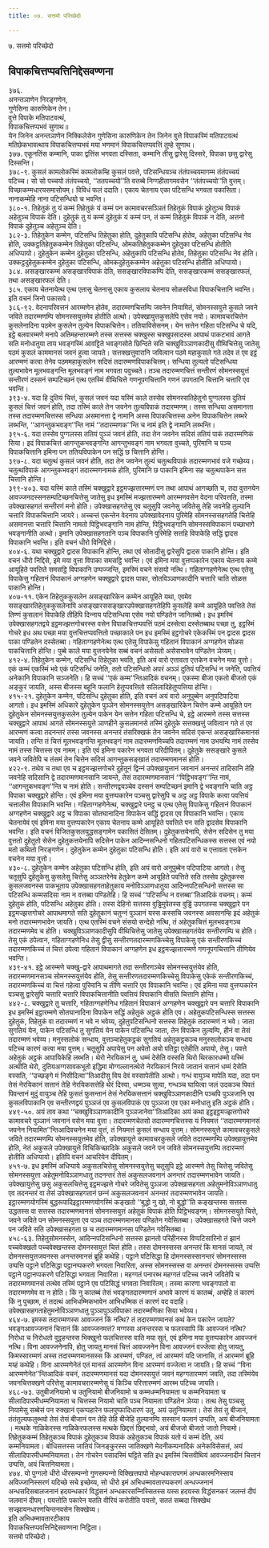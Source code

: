 ```yaml
---
title: ०७. सत्तमो परिच्छेदो

---
```

७. सत्तमो परिच्छेदो  


## विपाकचित्तप्पवत्तिनिद्देसवण्णना

३७६.  
अनन्तञाणेन निरङ्गणेन,  
गुणेसिना कारुणिकेन तेन।  
वुत्ते विपाके मतिपाटवत्थं,  
विपाकचित्तप्पभवं सुणाथ॥  
येन जिनेन अनन्तञाणेन निक्‍किलेसेन गुणेसिना कारुणिकेन तेन जिनेन वुत्ते विपाकस्मिं मतिपाटवत्थं मतिछेकभावत्थाय विपाकचित्तप्पभवं मया भणमानं विपाकचित्तप्पवत्तिं तुम्हे सुणाथ।  
३७७. एकूनतिंस कम्मानि, पाका द्वत्तिंस भगवता दस्सिता, कम्मानि तीसु द्वारेसु दिस्सरे, विपाका छसु द्वारेसु दिस्सन्ति।  
३७८-९. कुसलं कामलोकस्मिं कामलोकम्हि कुसलं पवत्ते, पटिसन्धियञ्‍च तंतंपच्‍चयमागम्म तंतंपच्‍चयं पटिच्‍च। सो सो पच्‍चयो तंतंपच्‍चयो, ‘‘ततपच्‍चयो’’ति वत्तब्बे निग्गहीतागमवसेन ‘‘तंतंपच्‍चयो’’ति वुत्तम्। विच्छाकम्मधारयसमासोयम्। विविधं फलं ददाति। एकाय चेतनाय एका पटिसन्धि भगवता पकासिता। नानाकम्मेहि नाना पटिसन्धियो च भवन्ति।  
३८०-१. तिहेतुकं तु यं कम्मं तिहेतुकं यं कम्मं पन कामावचरसञ्‍ञितं तिहेतुकं विपाकं दुहेतुञ्‍च विपाकं अहेतुञ्‍च विपाकं देति। दुहेतुकं तु यं कम्मं दुहेतुकं यं कम्मं पन, तं कम्मं तिहेतुकं विपाकं न देति, अत्तनो विपाकं दुहेतुञ्‍च अहेतुञ्‍च देति।  
३८२-३. तिहेतुकेन कम्मेन, पटिसन्धि तिहेतुका होति, दुहेतुकापि पटिसन्धि होतेव, अहेतुका पटिसन्धि नेव होति, उक्‍कट्ठतिहेतुककम्मेन तिहेतुका पटिसन्धि, ओमकतिहेतुककम्मेन दुहेतुका पटिसन्धि होतीति अधिप्पायो। दुहेतुकेन कम्मेन दुहेतुका पटिसन्धि, अहेतुकापि पटिसन्धि होतेव, तिहेतुका पटिसन्धि नेव होति। उक्‍कट्ठदुहेतुककम्मेन दुहेतुका पटिसन्धि, ओमकदुहेतुककम्मेन अहेतुका पटिसन्धि होतीति अधिप्पायो।  
३८४. असङ्खारकम्मं असङ्खारविपाकं देति, ससङ्खारविपाकम्पि देति, ससङ्खारकम्मं ससङ्खारफलं, तथा असङ्खारफलं देति।  
३८५. एकाय चेतनायेत्थ एत्थ एतासु चेतनासु एकाय कुसलाय चेतनाय सोळसविधा विपाकचित्तानि भवन्ति। इति वचनं जिनो पकासये।  
३८६-९२. वेदनापरिवत्तनं आरम्मणेन होतेव, तदारम्मणचित्तम्पि जवनेन नियामितं, सोमनस्सयुत्ते कुसले जवने जविते तदारम्मणम्पि सोमनस्सयुत्तमेव होतीति अत्थो। उपेक्खायुत्तकुसलेपि एसेव नयो। कामावचरचित्तेन कुसलेनादिना पठमेन कुसलेन तुल्येन विपाकचित्तेन। ततियाविसेसनम्। येन सत्तेन गहिता पटिसन्धि चे यदि, इट्ठे बलवारम्मणे मनापे अतिमहन्तारम्मणे तस्स सत्तस्स चक्खुस्स चक्खुपसादस्स आपाथं पाकटभावं आगते सति मनोधातुया ताय भवङ्गस्मिं आवट्टिते भवङ्गसोते छिन्दिते सति चक्खुविञ्‍ञाणकादीसु वीथिचित्तेसु जातेसु पठमं कुसलं काममानसं जवनं हुत्वा जायते। सत्तक्खत्तुवारानि जवित्वान पठमे महाकुसले गते तदेव तं एव इट्ठं आरम्मणं कत्वा तेनेव पठममहाकुसलेन सदिसं तदारम्मणविपाकचित्तम्। सन्धिया तुल्यतो पटिसन्धिया तुल्यभावेन मूलभवङ्गन्ति मूलभवङ्गं नाम भगवता पवुच्‍चते। तञ्‍च तदारम्मणचित्तं सन्तीरणं सोमनस्सयुत्तं सन्तीरणं दस्सनं सम्पटिच्छनं एत्थ एतस्मिं वीथिचित्ते गणनूपगचित्तानि गणनं उपगतानि चित्तानि चत्तारि एव भवन्ति।  
३९३-४. यदा हि दुतियं चित्तं, कुसलं जवनं यदा यस्मिं काले तस्सेव सोमनस्सतिहेतुनो पुग्गलस्स दुतियं कुसलं चित्तं जवनं होति, तदा तस्मिं काले तेन जवनेन तुल्यविपाकं तदारम्मणम्। तस्स सन्धिया असमानत्ता तस्स तदारम्मणचित्तस्स सन्धिया असमानत्ता द्वे नामानि अस्स विपाकचित्तस्स अनेन विपाकचित्तेन लब्भरे लब्भन्ति, ‘‘आगन्तुकभवङ्ग’’न्ति नामं ‘‘तदारम्मणक’’न्ति च नामं इति द्वे नामानि लब्भन्ति।  
३९५-६. यदा तस्सेव पुग्गलस्स ततियं पुञ्‍ञं जवनं होति, तदा तेन जवनेन सदिसं ततियं पाकं तदारम्मणिकं सिया। इदं विपाकचित्तं आगन्तुकभवङ्गन्ति आगन्तुभवङ्गं नाम भगवता वुच्‍चते, पुरिमानि च पञ्‍च विपाकचित्तानि इमिना पन ततियविपाकेन पन सद्धिं छ चित्तानि होन्ति।  
३९७-८. यदा चतुत्थं कुसलं जवनं होति, तदा तेन जवनेन तुल्यं चतुत्थविपाकं तदारम्मणभावं वजे गच्छेय्य। चतुत्थविपाकं आगन्तुकभवङ्गं तदारम्मणनामकं होति, पुरिमानि छ पाकानि इमिना सह चतुत्थपाकेन सत्त चित्तानि होन्ति।  
३९९-४०३. यदा यस्मिं काले तस्मिं चक्खुद्वारे इट्ठमज्झत्तारम्मणं पन तथा आपाथं आगच्छति च, तदा वुत्तनयेन आवज्‍जनदस्सनसम्पटिच्छनचित्तेसु जातेसु इध इमस्मिं मज्झत्तारम्मणे आरम्मणवसेन वेदना परिवत्तति, तस्मा उपेक्खासहगतं सन्तीरणं मनो होति। उपेक्खासहगतेसु एव चतूसुपि जवनेसु जवितेसु तेहि जवनेहि तुल्यानि चत्तारि विपाकचित्तानि जायरे। अच्‍चन्तं एकन्तेन वेदनाय उपेक्खावेदनाय पुरिमेहि सोमनस्ससहगतेहि चित्तेहि असमानत्ता चत्तारि चित्तानि नामतो पिट्ठिभवङ्गानि नाम होन्ति, पिट्ठिभवङ्गानि सोमनस्सविपाकानं पच्छाभागे भवङ्गानीति अत्थो। इमानि उपेक्खासहगतानि पञ्‍च विपाकानि पुरिमेहि सत्तहि विपाकेहि सद्धिं द्वादस विपाकानि भवन्ति। इति वचनं धीरो विनिद्दिसे।  
४०४-६. यथा चक्खुद्वारे द्वादस विपाकानि होन्ति, तथा एवं सोतादीसु द्वारेसुपि द्वादस पाकानि होन्ति। इति वचनं धीरो निद्दिसे, इमे मया वुत्ता विपाका समसट्ठि भवन्ति। एवं इमिना मया वुत्तप्पकारेन एकाय चेतनाय कम्मे आयूहिते पवत्तिते समसट्ठि विपाकानि उप्पज्‍जन्ति, इमस्मिं वचने संसयो नत्थि। गहिताग्गहणेनेत्थ एत्थ एतेसु विपाकेसु गहितानं विपाकानं अग्गहणेन चक्खुद्वारे द्वादस पाका, सोतविञ्‍ञाणकादीनि चत्तारि चाति सोळस पाकानि होन्ति।  
४०७-११. एकेन तिहेतुककुसलेन असङ्खारिकेन कम्मेन आयूहिते यथा, एवमेव ससङ्खारतिहेतुककुसलेनापि असङ्खारससङ्खारउपेक्खासहगतेहिपि कुसलेहि कम्मे आयूहिते पवत्तिते तेसं तिण्णं कुसलानं विपाकेहि तीहिपि दिन्‍नाय पटिसन्धिया एसेव नयो पण्डितेन जानितब्बो। इध इमस्मिं उपेक्खासहगतद्वये इट्ठमज्झत्तगोचरस्स वसेन विपाकचित्तप्पवत्तिं पठमं दस्सेत्वा दस्सेतब्बाथ पच्छा तु, इट्ठस्मिं गोचरे इध अथ पच्छा मया वुत्तचित्तप्पवत्तितो पच्छाकाले पन इध इमस्मिं इट्ठगोचरे एकेकस्मिं पन द्वादस द्वादस पाका पण्डितेन दस्सेतब्बा। गहिताग्गहणेनेत्थ एत्थ एतेसु विपाकेसु गहितानं विपाकानं अग्गहणेन सोळस पाकचित्तानि होन्ति। पुब्बे काले मया वुत्तनयेनेव सब्बं वचनं असेसतो असेसभावेन पण्डितेन ञेय्यम्।  
४१२-४. तिहेतुकेन कम्मेन, पटिसन्धि तिहेतुका भवति, इति अयं वारो एत्तावता एत्तकेन वचनेन मया वुत्तो। एकं कम्मं एकस्मिं भवे एकं पटिसन्धिं जनेति, ततो पटिसन्धितो अपरं अञ्‍ञं दुतियं पटिसन्धिं न जनेति, पवत्तियं अनेकानि विपाकानि सञ्‍जनेति। हि सच्‍चं ‘‘एकं कम्म’’न्तिआदिकं वचनम्। एकस्मा बीजा एकतो बीजतो एकं अङ्कुरं जायति, अस्स बीजस्स बहूनि फलानि हेतुप्पवत्तितो सलिलादिहेतुप्पत्तिया होन्ति।  
४१५-२१. दुहेतुकेन कम्मेन, पटिसन्धि दुहेतुका होति, इति वचनं अयं वारो अनुपुब्बेन अनुपटिपाटिया आगतो। इध इमस्मिं अधिकारे दुहेतुकेन पुञ्‍ञेन सोमनस्सयुत्तेन असङ्खारिकेन चित्तेन कम्मे आयूहिते पन दुहेतुकेन सोमनस्सयुत्तकुसलेन तुल्येन पाकेन येन सत्तेन गहिता पटिसन्धि चे, इट्ठे आरम्मणे तस्स सत्तस्स चक्खुद्वारे आपाथं आगते सोमनस्सयुत्ते ञाणहीने कुसलमानसे तस्मिं दुहेतुके सत्तक्खत्तुं जवित्वान गते तं एव आरम्मणं कत्वा तदनन्तरं तस्स जवनस्स अनन्तरं तंसरिक्खकं तेन जवनेन सदिसं एकन्तं असङ्खारिकमानसं जायति। तन्ति तं चित्तं मूलभवङ्गन्ति मूलभवङ्गं नाम तदारम्मणमिच्‍चपि तदारम्मणं नाम उभयम्पि नामं तस्सेव नामं तस्स चित्तस्स एव नामम्। इति एवं इमिना पकारेन भगवता परिदीपितम्। दुहेतुके ससङ्खारे कुसले जवने जवितेपि च तंसमं तेन चित्तेन सदिसं आगन्तुकसङ्खातं तदारम्मणमानसं होति।  
४२२-९. तथेव च तथा एव च इट्ठमज्झत्तगोचरे दुहेतूनं द्विन्‍नं उपेक्खायुत्तानं जवनानं अनन्तरं तादिसानि तेहि जवनेहि सदिसानि द्वे तदारम्मणमानसानि जायन्ते, तेसं तदारम्मणमानसानं ‘‘पिट्ठिभवङ्ग’’न्ति नामं, ‘‘आगन्तुकभवङ्ग’’न्ति च नामं होति। सन्तीरणद्वयञ्‍चेव दस्सनं सम्पटिच्छनं इमानि द्वे भवङ्गानि चाति अट्ठ विपाका चक्खुद्वारे होन्ति। एवं इमिना मया वुत्तप्पकारेन पञ्‍चसु द्वारेसुपि च अट्ठ अट्ठ विपाके कत्वा पवत्तियं चत्तालीस विपाकानि भवन्ति। गहिताग्गहणेनेत्थ, चक्खुद्वारे पनट्ठ च एत्थ एतेसु विपाकेसु गहितानं विपाकानं अग्गहणेन चक्खुद्वारे अट्ठ च विपाका सोतघानादिना विपाकेन सद्धिं द्वादस एव विपाकानि भवन्ति। एकाय चेतनायेवं एवं इमिना मया वुत्तप्पकारेन एकाय चेतनाय कम्मे आयूहिते पवत्तिते पन सति द्वादसेव विपाकानि भवन्ति। इति वचनं विजितकुसलयुद्धसङ्गामेन पकासितं देसितम्। दुहेतुकत्तयेनापि, सेसेन सदिसेन तु मया वुत्ततो दुहेतुतो सेसेन दुहेतुकत्तयेनापि सदिसेन पाकेन आदिन्‍नसन्धिनो गहितपटिसन्धिकस्स सत्तस्स एवं नयो मतो कथितो निरङ्गणेन। दुहेतुकेन कम्मेन दुहेतुका पटिसन्धि होति। इति अयं वारो च एत्तावता एत्तकेन वचनेन मया वुत्तो।  
४३०-८. दुहेतुकेन कम्मेन अहेतुका पटिसन्धि होति, इति अयं वारो अनुपुब्बेन पटिपाटिया आगतो। तेसु चतूसुपि दुहेतुकेसु कुसलेसु चित्तेसु अञ्‍ञतरेनेव हेतुकेन कम्मे आयूहिते पवत्तिते सति तस्सेव दुहेतुकस्स कुसलजवनस्स पाकभूताय उपेक्खासहगताहेतुकाय मनोविञ्‍ञाणधातुया आदिन्‍नपटिसन्धिनो सत्तस्स सा पटिसन्धि कम्मसदिसा नाम न वत्तब्बा पण्डितेहि। हि सच्‍चं ‘‘पटिसन्धि न वत्तब्बा’’तिआदिकं वचनम्। कम्मं दुहेतुकं होति, पटिसन्धि अहेतुका होति। तस्स देहिनो सत्तस्स वुड्ढिमुपेतस्स वुड्ढिं उपगतस्स चक्खुद्वारे पन इट्ठमज्झत्तगोचरे आपाथमागते सति दुहेतुकानं चतुन्‍नं पुञ्‍ञानं यस्स कस्सचि जवनस्स अवसानम्हि इदं अहेतुकं मनो तदारम्मणभावेन जायति। एत्थ एतस्मिं वचने संसयो सन्देहो नत्थि, तं अहेतुकचित्तं मूलभवङ्गञ्‍च तदारम्मणमेव च होति। चक्खुविञ्‍ञाणकादीसुपि वीथिचित्तेसु जातेसु उपेक्खासहगतंयेव सन्तीरणम्पि च होति। तेसु एकं ठपेत्वान, गहिताग्गहणेनिध तेसु द्वीसु सन्तीरणतदारम्मणकिच्‍चेसु विपाकेसु एकं सन्तीरणकिच्‍चं तदारम्मणकिच्‍चं तं चित्तं ठपेत्वा गहितानं विपाकानं अग्गहणेन इध इट्ठमज्झत्तारम्मणे गणनूपगचित्तानि तीणियेव भवन्ति।  
४३९-४१. इट्ठे आरम्मणे चक्खु-द्वारे आपाथमागते तदा सन्तीरणञ्‍चेव सोमनस्सयुत्तंयेव होति, तदारम्मणमानसञ्‍च सोमनस्सयुत्तंयेव होति, तेसु सन्तीरणतदारम्मणकिच्‍चेसु विपाकेसु एकेकं सन्तीरणकिच्‍चं, तदारम्मणकिच्‍चं वा चित्तं गहेत्वा पुरिमानि च तीणि चत्तारि एव विपाकानि भवन्ति। एवं इमिना मया वुत्तप्पकारेन पञ्‍चसु द्वारेसुपि चत्तारि चत्तारि विपाकचित्तानीति पवत्तियं विपाकानि वीसति चित्तानि होन्ति।  
४४२-८. चक्खुद्वारे तु चत्तारि, गहिताग्गहणेनिध गहितानं विपाकानं अग्गहणेन चक्खुद्वारे पन चत्तारि विपाकानि इध इमस्मिं इट्ठारम्मणे सोतघानादिना विपाकेन सद्धिं अहेतुकं अट्ठकं होति एव। अहेतुकपटिसन्धिस्स सत्तस्स दुहेतुकं, तिहेतुकं वा तदारम्मणं न भवे न भवेय्य, दुहेतुपटिसन्धिनो सत्तस्स तिहेतुकं तदारम्मणं न भवे। जाता सुगतियं येन, पाकेन पटिसन्धि तु सुगतियं येन पाकेन पटिसन्धि जाता, तेन विपाकेन तुल्यम्पि, हीनं वा तेसं तदारम्मणं भवेय्य। मनुस्सलोकं सन्धाय, वुत्तञ्‍चाहेतुकट्ठकं सुगतियं अहेतुकट्ठकञ्‍च मनुस्सलोकञ्‍च सन्धाय पटिच्‍च कारणं कत्वा मया वुत्तम्। चतूसुपि अपायेसु पन अपेतो अयो पतिट्ठा एतेहीति अपायो, तेसु। पवत्ते अहेतुकं अट्ठकं आपायिकेहि लब्भति। थेरो नेरयिकानं तु, धम्मं देसेति वस्सति थिरो थिरकारधम्मो यस्मिं अत्थीति थेरो, दुतियअग्गसावकभूतो इद्धिमा मोग्गल्‍लानत्थेरो नेरयिकानं निरये जातानं सत्तानं धम्मं देसेति वस्सति, ‘‘उच्छङ्गे मं निसीदित्वा’’तिआदीसु विय देवं वस्सापेतीति अत्थो। गन्धं वायुञ्‍च मापेति यदा, तदा पन तेसं नेरयिकानं सत्तानं तेहि नेरयिकसत्तेहि थेरं दिस्वा, धम्मञ्‍च सुत्वा, गन्धञ्‍च घायित्वा जलं उदकञ्‍च पिवतं पिवन्तानं मुदुं वायुञ्‍च तेहि फुसतं फुसन्तानं तेसं नेरयिकसत्तानं चक्खुविञ्‍ञाणकादीनि पञ्‍चपि पुञ्‍ञजानि एव कुसलविपाकानि एव सन्तीरणद्वयं पुञ्‍ञजं एव कुसलविपाकं एव पुञ्‍ञजा एव एका मनोधातु इति अट्ठकं होति।  
४४९-५०. अयं ताव कथा ‘‘चक्खुविञ्‍ञाणकादीनि पुञ्‍ञजानेवा’’तिआदिका अयं कथा इट्ठइट्ठमज्झत्तगोचरे कामावचरे पुञ्‍ञानं जवनानं वसेन मया वुत्ता। तदारम्मणचेतसो तदारम्मणचित्तस्स यं नियमत्तं ‘‘तदारम्मणमानसं जवनेन नियामित’’न्तिआदिवचनेन मया वुत्तं, तं नियमत्तं कुसलं सन्धाय वुत्तम्। सोमनस्सयुत्ते कामावचरकुसले जविते तदारम्मणम्पि सोमनस्सयुत्तमेव होति, उपेक्खायुत्ते कामावचरकुसले जविते तदारम्मणम्पि उपेक्खायुत्तमेव होति, नेतं अकुसले उपेक्खायुत्ते विचिकिच्छादिके अकुसले जवने पन जविते सोमनस्सयुत्तम्पि तदारम्मणं होतीति अधिप्पायो। इतिपि वचनं आचरियेन दीपितम्।  
४५१-७. इध इमस्मिं अधिप्पाये अकुसलचित्तेसु सोमनस्सयुत्तेसु चतूसुपि इट्ठे आरम्मणे तेसु चित्तेसु जवितेसु सोमनस्सयुत्ता अहेतुमनोविञ्‍ञाणधातु तदनन्तरं तेसं अकुसलजवनानं अनन्तरं तदारम्मणभावेन जायति। उपेक्खायुत्तेसु छसु अकुसलचित्तेसु इट्ठमज्झत्ते गोचरे जवितेसु पुञ्‍ञजा उपेक्खासहगता अहेतुमनोविञ्‍ञाणधातु एव तदनन्तरं वा तेसं उपेक्खासहगतानं छन्‍नं अकुसलजवनानं अनन्तरं तदारम्मणभावेन जायति। इट्ठारम्मणयोगस्मिं बुद्धरूपादिइट्ठारम्मणयोगस्मिं कङ्खतो ‘‘बुद्धो नु खो, नो बुद्धो’’ति कङ्खन्तस्स सत्तस्स उद्धतस्स वा सत्तस्स तदारम्मणमानसं सोमनस्सयुत्तं अहेतुकं विपाकं होति पिट्ठिभवङ्गम्। सोमनस्सयुते चित्ते, जवने जविते पन सोमनस्सयुत्ता एव पञ्‍च तदारम्मणमानसा पण्डितेन गवेसितब्बा। उपेक्खासहगते चित्ते जवने पन जविते सति उपेक्खासहगता छ च तदारम्मणमानसा पण्डितेन गवेसितब्बा।  
४५८-६३. तिहेतुसोमनस्सेन, आदिन्‍नपटिसन्धिनो सत्तस्स झानतो परिहीनस्स विप्पटिसारिनो तं झानं पच्‍चवेक्खतो पच्‍चवेक्खन्तस्स दोमनस्सयुत्तं चित्तं होति। तस्स दोमनस्सस्स अनन्तरं किं मानसं जायते, त्वं दोमनस्सयुत्तजवनस्स अनन्तरमानसं ब्रूहि कथेहि। पट्ठाने पटिसिद्धा हि दोमनस्सस्सानन्तरं सोमनस्सस्स उप्पत्ति पट्ठाने पटिसिद्धा पट्ठानप्पकरणे भगवता निवारिता, अस्स सोमनस्सस्स वा अनन्तरं दोमनस्सस्स उप्पत्ति पट्ठाने पट्ठानप्पकरणे पटिसिद्धा भगवता निवारिता। महग्गतं पनारब्भ महग्गतं पटिच्‍च जवने जवितेपि च तदारम्मणमानसं तत्थेव तस्मिं पट्ठाने एव पटिसिद्धं भगवता निवारितम्। तस्मा कारणा भवङ्गपातो वा तदारम्मणमेव वा न होति। किं नु कातब्बं तेसं भवङ्गतदारम्मणानं अभावे कारणं यं कातब्बं, अम्हेहि तं कारणं किं नु पुच्छाम, तं तदत्थं आभिधम्मिकभावेन आभिधम्मिक तं कारणं वद वदाहि। उपेक्खासहगताहेतुमनोविञ्‍ञाणधातु पुञ्‍ञापुञ्‍ञविपाका तदारम्मणिका सिया भवेय्य।  
४६४-७. इमस्स तदारम्मणस्स आवज्‍जनं किं नत्थि? तं तदारम्मणमानसं कथं केन पकारेन जायते? भवङ्गआवज्‍जनानं चित्तानं किं आवज्‍जनमत्तं? मग्गस्स अनन्तरस्स च फलस्सापि किं आवज्‍जनं नत्थि? निरोधा च निरोधतो वुट्ठहन्तस्स भिक्खुनो फलचित्तस्स वाति मया सुतं, एवं इमिना मया वुत्तप्पकारेन आवज्‍जनं नत्थि। विना आवज्‍जनेनापि, होतु जायतु मानसं चित्तं आवज्‍जनेन विना आवज्‍जनं वज्‍जेत्वा होतु जायतु, किमस्सारम्मणं अस्स तदारम्मणमानसस्स किं आरम्मणं, पण्डित, त्वं आरम्मणं यदि जानासि, तं आरम्मणं ब्रूहि मय्हं कथेहि। विना आरम्मणेनेतं एतं मानसं आरम्मणेन विना आरम्मणं वज्‍जेत्वा न जायति। हि सच्‍चं ‘‘विना आरम्मणेनेत’’न्तिआदिकं वचनं, तदारम्मणमानसं यदा दोमनस्सयुत्तं जवनं महग्गतारम्मणं जवति, तदा तस्मिंयेव जवनचित्तक्खणे परित्तेसु कामावचरारम्मणेसु यं किञ्‍चि परित्तारम्मणं आरब्भ पटिच्‍च जायति।  
४६८-७३. उतुबीजनियामो च उतुनियामो बीजनियामो च कम्मधम्मनियामता च कम्मनियामता च सीलादिपारमीधम्मनियामता च चित्तस्स नियामो चाति पञ्‍च नियामता पण्डितेन ञेय्या। तत्थ तेसु पञ्‍चसु नियामेसु सब्बेसं पन रुक्खानं एकप्पहारेन फलपुप्फादिधारणं उतु, अयं उतुनियामता। तेसं तेसं तु बीजानं, तंतंतुल्यफलुब्भवो तेसं तेसं बीजानं पन तेहि तेहि बीजेहि तुल्यानम्पि सस्सानं फलानं उप्पत्ति, अयं बीजनियामता । मत्थके नाळिकेरस्स नाळिकेरफलस्स मत्थके छिद्दत्तं छिद्दभावो, अयं बीजजो बीजतो जातो नियामो। तिहेतुककम्मं तिहेतुकञ्‍च विपाकं दुहेतुकञ्‍च विपाकं अहेतुकञ्‍च विपाकं यतो यं कम्मं देति, अयं कम्मनियामता। बोधिसत्तस्स जातियं जिनङ्कुरस्स जातिक्खणे मेदनीकम्पनादिकं अनेकविसेसत्तं, अयं सीलादिपारमीधम्मनियामता। तेन गोचरेन पसादस्मिं घट्टिते सति इध इमस्मिं चित्तवीथियं आवज्‍जनादीनं चित्तानं उप्पत्ति, अयं चित्तनियामता।  
४७४. यो पुग्गलो धीरो धीरसम्पन्‍नो गुणसम्पन्‍नो विक्खित्तपापो मोहन्धकारापगमं अन्धकारमनिस्साय अविज्‍जानिस्सरणं यदिच्छे सचे इच्छेय्य, सो धीरो इमं अभिधम्मावतारप्पकरणं अन्धज्‍जनानं अन्धसदिसबालजनानं हदयन्धकारं विद्धंसनं अन्धकारसन्‍निस्सितस्स यस्स हदयस्स विद्धंसनकरं जलन्तं दीपं जलमानं दीपम्। पयत्तोति पकारेन यतति वीरियं करोतीति पयत्तो, सततं सब्बदा सिक्खेथ सज्झायनधारणचिन्तनवसेन सिक्खेय्य।  
इति अभिधम्मावतारटीकाय  
विपाकचित्तप्पवत्तिनिद्देसवण्णना निट्ठिता।  
सत्तमो परिच्छेदो।  